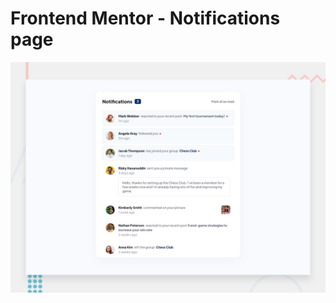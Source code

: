 # Frontend Mentor - Notifications page

![Design preview for the Notifications page coding challenge](./public/design/desktop-preview.jpg)

